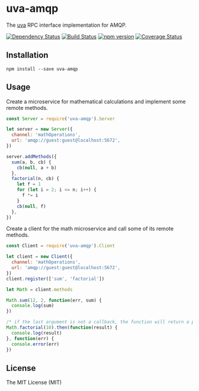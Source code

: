 # uva-amqp

The [uva][] RPC interface implementation for AMQP.

[![Dependency Status](https://david-dm.org/rpcjs/uva-amqp.svg)](https://david-dm.org/rpcjs/uva-amqp)
[![Build Status](https://travis-ci.org/rpcjs/uva-amqp.svg?branch=master)](https://travis-ci.org/rpcjs/uva-amqp)
[![npm version](https://badge.fury.io/js/uva-amqp.svg)](http://badge.fury.io/js/uva-amqp)
[![Coverage Status](https://coveralls.io/repos/github/rpcjs/uva-amqp/badge.svg?branch=master)](https://coveralls.io/github/rpcjs/uva-amqp?branch=master)


## Installation

```
npm install --save uva-amqp
```


## Usage

Create a microservice for mathematical calculations and implement some remote methods.

``` js
const Server = require('uva-amqp').Server

let server = new Server({
  channel: 'mathOperations',
  url: 'amqp://guest:guest@localhost:5672',
})

server.addMethods({
  sum(a, b, cb) {
    cb(null, a + b)
  },
  factorial(n, cb) {
    let f = 1
    for (let i = 2; i <= n; i++) {
      f *= i
    }
    cb(null, f)
  },
})
```

Create a client for the math microservice and call some of its remote methods.

``` js
const Client = require('uva-amqp').Client

let client = new Client({
  channel: 'mathOperations',
  url: 'amqp://guest:guest@localhost:5672',
})
client.register(['sum', 'factorial'])

let Math = client.methods

Math.sum(12, 2, function(err, sum) {
  console.log(sum)
})

/* if the last argument is not a callback, the function will return a promise */
Math.factorial(10).then(function(result) {
  console.log(result)
}, function(err) {
  console.error(err)
})
```


## License

The MIT License (MIT)


[uva]: https://github.com/rpcjs/uva
